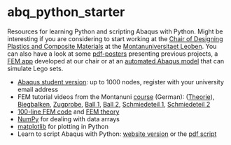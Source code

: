 # abq_python_starter
Resources for learning Python and scripting Abaqus with Python. Might be interesting if you are considering to start working at the [Chair of Designing Plastics and Composite Materials](https://www.kunststofftechnik.at/en/konstruieren) at the [Montanuniversitaet Leoben](www.unileoben.ac.at). You can also have a look at some [pdf-posters](https://www.kunststofftechnik.at/fileadmin/shares/kunststofftechnik/lehrstuhl/Konstruieren_in_Kunst-_und_Verbundstoffen/02062023_KKV_Poster_Heftl_2023_Noll_aktuell.pdf) presenting previous projects, a [FEM app](https://play.google.com/store/apps/details?id=mul.kkv.FEMon2) developed at our chair or at an [automated Abaqus model](https://github.com/mpletz/BrickFEM) that can simulate Lego sets.

* [Abaqus student version](https://www.3ds.com/edu/education/students/solutions/abaqus-le): up to 1000 nodes, register with your university email address
* FEM tutorial videos from the Montanuni [course](https://online.unileoben.ac.at/mu_online/pl/ui/$ctx/wbLv.wbShowLVDetail?pStpSpNr=3212024) (German): ([Theorie](https://youtu.be/HtQPdsVP1aw)), [Biegbalken](https://youtu.be/cqU5vqp6rek), [Zugprobe](https://youtu.be/P8QDvGl6DbM), [Ball 1](https://youtu.be/tEfG5XWvmjo), [Ball 2](https://youtu.be/l8NBd502u94), [Schmiedeteil 1](https://youtu.be/1jS3qnErNy4), [Schmiedeteil 2](https://youtu.be/qOBPOL_UDds)
* [100-line FEM code](https://polymerfem.com/full-finite-element-solver-in-100-lines-of-python/) and [FEM theory](https://polymerfem.com/basic-fea-theory-part-1-principle-of-virtual-work/)
* [NumPy](www.numpy.org) for dealing with data arrays
* [matplotlib](www.matplotlib.org) for plotting in Python
* Learn to script Abaqus with Python: [website version](www.martinpletz.com/fe-scripting) or the [pdf script](https://www.researchgate.net/publication/345680663_Efficient_FE_Modelling_Course_Scripting_Abaqus_CAE_using_Python)
